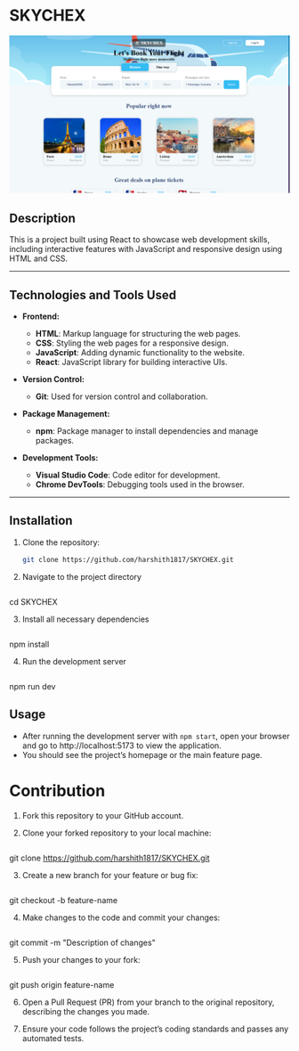 # SKYCHEX

![SKYCHEX Screenshot](https://github.com/harshith1817/SKYCHEX/blob/main/src/assets/Screenshot.png)

## Description
This is a project built using React to showcase web development skills, including interactive features with JavaScript and responsive design using HTML and CSS.

---

## Technologies and Tools Used

- **Frontend:**
  - **HTML**: Markup language for structuring the web pages.
  - **CSS**: Styling the web pages for a responsive design.
  - **JavaScript**: Adding dynamic functionality to the website.
  - **React**: JavaScript library for building interactive UIs.
  
- **Version Control:**
  - **Git**: Used for version control and collaboration.

- **Package Management:**
  - **npm**: Package manager to install dependencies and manage packages.

- **Development Tools:**
  - **Visual Studio Code**: Code editor for development.
  - **Chrome DevTools**: Debugging tools used in the browser.

---
## Installation

1. Clone the repository:
   ```bash
   git clone https://github.com/harshith1817/SKYCHEX.git
   
2. Navigate to the project directory
   ```bash
cd SKYCHEX

3. Install all necessary dependencies
   ```bash
npm install

4. Run the development server
   ```bash
npm run dev

## Usage
- After running the development server with `npm start`, open your browser and go to http://localhost:5173 to view the application.
- You should see the project’s homepage or the main feature page.

# Contribution
1. Fork this repository to your GitHub account.

2. Clone your forked repository to your local machine:
   ```bash
git clone https://github.com/harshith1817/SKYCHEX.git

3. Create a new branch for your feature or bug fix:
   ```bash
git checkout -b feature-name

4. Make changes to the code and commit your changes:
   ```bash
git commit -m "Description of changes"

5. Push your changes to your fork:
   ```bash
git push origin feature-name

6. Open a Pull Request (PR) from your branch to the original repository, describing the changes you made.

7. Ensure your code follows the project’s coding standards and passes any automated tests.